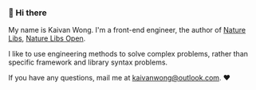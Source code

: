 ### 👋 Hi there 

My name is Kaivan Wong. I'm a front-end engineer, the author of [Nature Libs](https://github.com/naturelibs), [Nature Libs Open](https://github.com/naturelibs-open). 

I like to use engineering methods to solve complex problems, rather than specific framework and library syntax problems.

If you have any questions, mail me at <a href="mailto:kaivanwong@outlook.com">kaivanwong@outlook.com</a>. ❤️
